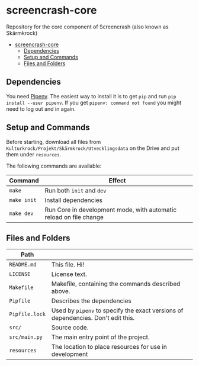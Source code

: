 # screencrash-core

Repository for the core component of Screencrash (also known as Skärmkrock)

- [screencrash-core](#screencrash-core)
  - [Dependencies](#Dependencies)
  - [Setup and Commands](#Setup-and-Commands)
  - [Files and Folders](#Files-and-Folders)

## Dependencies

You need [Pipenv](https://github.com/pypa/pipenv). The easiest way to install it is to get `pip`
and run `pip install --user pipenv`. If you get `pipenv: command not found` you might need to
log out and in again.

## Setup and Commands

Before starting, download all files from `Kulturkrock/Projekt/Skärmkrock/Utvecklingsdata` on
the Drive and put them under `resources`.

The following commands are available:

| Command                     | Effect                                                             |
| --------------------------- | ------------------------------------------------------------------ |
| `make`                      | Run both `init` and `dev`                                          |
| <code>make&nbsp;init</code> | Install dependencies                                               |
| <code>make&nbsp;dev</code>  | Run Core in development mode, with automatic reload on file change |

## Files and Folders

| Path           |                                                                                  |
| -------------- | -------------------------------------------------------------------------------- |
| `README.md`    | This file. Hi!                                                                   |
| `LICENSE`      | License text.                                                                    |
| `Makefile`     | Makefile, containing the commands described above.                               |
| `Pipfile`      | Describes the dependencies                                                       |
| `Pipfile.lock` | Used by `pipenv` to specify the exact versions of dependencies. Don't edit this. |
| `src/`         | Source code.                                                                     |
| `src/main.py`  | The main entry point of the project.                                             |
| `resources`    | The location to place resources for use in development                           |
